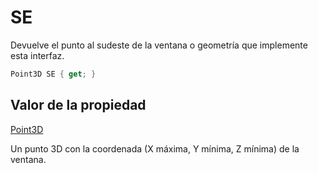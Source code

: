 # SE

Devuelve el punto al sudeste de la ventana o geometría que implemente esta interfaz.

```csharp
Point3D SE { get; }
```

## Valor de la propiedad

[Point3D](../../point3d.md)

Un punto 3D con la coordenada \(X máxima, Y mínima, Z mínima\) de la ventana.

